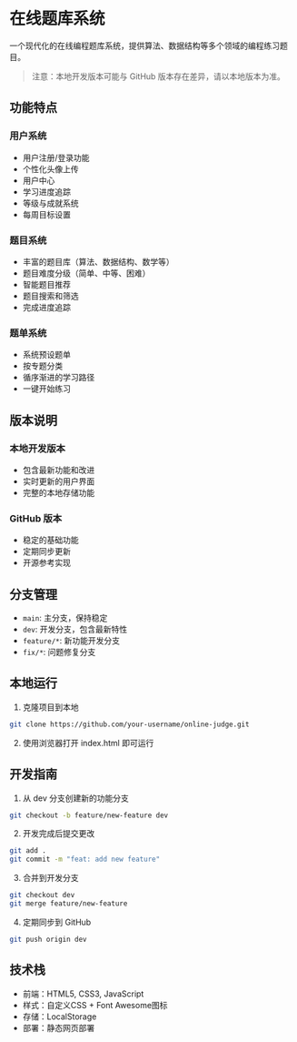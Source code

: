 # 在线题库系统

一个现代化的在线编程题库系统，提供算法、数据结构等多个领域的编程练习题目。

> 注意：本地开发版本可能与 GitHub 版本存在差异，请以本地版本为准。

## 功能特点

### 用户系统
- 用户注册/登录功能
- 个性化头像上传
- 用户中心
- 学习进度追踪
- 等级与成就系统
- 每周目标设置

### 题目系统
- 丰富的题目库（算法、数据结构、数学等）
- 题目难度分级（简单、中等、困难）
- 智能题目推荐
- 题目搜索和筛选
- 完成进度追踪

### 题单系统
- 系统预设题单
- 按专题分类
- 循序渐进的学习路径
- 一键开始练习

## 版本说明

### 本地开发版本
- 包含最新功能和改进
- 实时更新的用户界面
- 完整的本地存储功能

### GitHub 版本
- 稳定的基础功能
- 定期同步更新
- 开源参考实现

## 分支管理

- `main`: 主分支，保持稳定
- `dev`: 开发分支，包含最新特性
- `feature/*`: 新功能开发分支
- `fix/*`: 问题修复分支

## 本地运行

1. 克隆项目到本地
```bash
git clone https://github.com/your-username/online-judge.git
```

2. 使用浏览器打开 index.html 即可运行

## 开发指南

1. 从 dev 分支创建新的功能分支
```bash
git checkout -b feature/new-feature dev
```

2. 开发完成后提交更改
```bash
git add .
git commit -m "feat: add new feature"
```

3. 合并到开发分支
```bash
git checkout dev
git merge feature/new-feature
```

4. 定期同步到 GitHub
```bash
git push origin dev
```

## 技术栈

- 前端：HTML5, CSS3, JavaScript
- 样式：自定义CSS + Font Awesome图标
- 存储：LocalStorage
- 部署：静态网页部署
